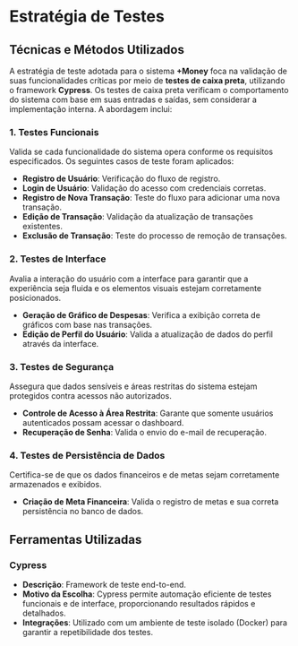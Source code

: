 # Estratégia de Testes

## Técnicas e Métodos Utilizados

A estratégia de teste adotada para o sistema **+Money** foca na validação de suas funcionalidades críticas por meio de **testes de caixa preta**, utilizando o framework **Cypress**. Os testes de caixa preta verificam o comportamento do sistema com base em suas entradas e saídas, sem considerar a implementação interna. A abordagem inclui:

### 1. **Testes Funcionais**
Valida se cada funcionalidade do sistema opera conforme os requisitos especificados. Os seguintes casos de teste foram aplicados:
- **Registro de Usuário**: Verificação do fluxo de registro.
- **Login de Usuário**: Validação do acesso com credenciais corretas.
- **Registro de Nova Transação**: Teste do fluxo para adicionar uma nova transação.
- **Edição de Transação**: Validação da atualização de transações existentes.
- **Exclusão de Transação**: Teste do processo de remoção de transações.

### 2. **Testes de Interface**
Avalia a interação do usuário com a interface para garantir que a experiência seja fluida e os elementos visuais estejam corretamente posicionados.
- **Geração de Gráfico de Despesas**: Verifica a exibição correta de gráficos com base nas transações.
- **Edição de Perfil do Usuário**: Valida a atualização de dados do perfil através da interface.

### 3. **Testes de Segurança**
Assegura que dados sensíveis e áreas restritas do sistema estejam protegidos contra acessos não autorizados.
- **Controle de Acesso à Área Restrita**: Garante que somente usuários autenticados possam acessar o dashboard.
- **Recuperação de Senha**: Valida o envio do e-mail de recuperação.

### 4. **Testes de Persistência de Dados**
Certifica-se de que os dados financeiros e de metas sejam corretamente armazenados e exibidos.
- **Criação de Meta Financeira**: Valida o registro de metas e sua correta persistência no banco de dados.

## Ferramentas Utilizadas

### Cypress
- **Descrição**: Framework de teste end-to-end.
- **Motivo da Escolha**: Cypress permite automação eficiente de testes funcionais e de interface, proporcionando resultados rápidos e detalhados.
- **Integrações**: Utilizado com um ambiente de teste isolado (Docker) para garantir a repetibilidade dos testes.
